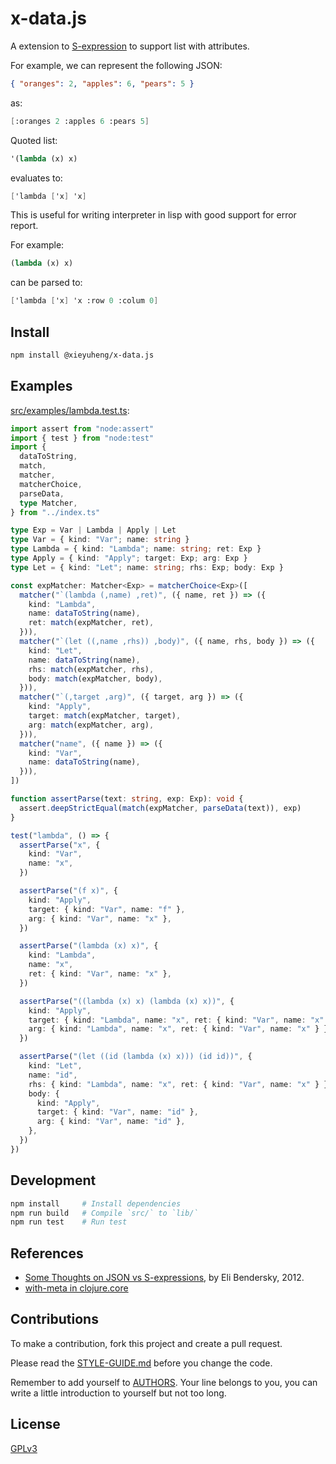 # x-data.js

A extension to [S-expression](https://en.wikipedia.org/wiki/S-expression)
to support list with attributes.

For example, we can represent the following JSON:

```json
{ "oranges": 2, "apples": 6, "pears": 5 }
```

as:

```scheme
[:oranges 2 :apples 6 :pears 5]
```

Quoted list:

```scheme
'(lambda (x) x)
```

evaluates to:

```scheme
['lambda ['x] 'x]
```

This is useful for writing interpreter in lisp
with good support for error report.

For example:

```scheme
(lambda (x) x)
```

can be parsed to:

```scheme
['lambda ['x] 'x :row 0 :colum 0]
```

## Install

```sh
npm install @xieyuheng/x-data.js
```

## Examples

[src/examples/lambda.test.ts](src/examples/lambda.test.ts):

```typescript
import assert from "node:assert"
import { test } from "node:test"
import {
  dataToString,
  match,
  matcher,
  matcherChoice,
  parseData,
  type Matcher,
} from "../index.ts"

type Exp = Var | Lambda | Apply | Let
type Var = { kind: "Var"; name: string }
type Lambda = { kind: "Lambda"; name: string; ret: Exp }
type Apply = { kind: "Apply"; target: Exp; arg: Exp }
type Let = { kind: "Let"; name: string; rhs: Exp; body: Exp }

const expMatcher: Matcher<Exp> = matcherChoice<Exp>([
  matcher("`(lambda (,name) ,ret)", ({ name, ret }) => ({
    kind: "Lambda",
    name: dataToString(name),
    ret: match(expMatcher, ret),
  })),
  matcher("`(let ((,name ,rhs)) ,body)", ({ name, rhs, body }) => ({
    kind: "Let",
    name: dataToString(name),
    rhs: match(expMatcher, rhs),
    body: match(expMatcher, body),
  })),
  matcher("`(,target ,arg)", ({ target, arg }) => ({
    kind: "Apply",
    target: match(expMatcher, target),
    arg: match(expMatcher, arg),
  })),
  matcher("name", ({ name }) => ({
    kind: "Var",
    name: dataToString(name),
  })),
])

function assertParse(text: string, exp: Exp): void {
  assert.deepStrictEqual(match(expMatcher, parseData(text)), exp)
}

test("lambda", () => {
  assertParse("x", {
    kind: "Var",
    name: "x",
  })

  assertParse("(f x)", {
    kind: "Apply",
    target: { kind: "Var", name: "f" },
    arg: { kind: "Var", name: "x" },
  })

  assertParse("(lambda (x) x)", {
    kind: "Lambda",
    name: "x",
    ret: { kind: "Var", name: "x" },
  })

  assertParse("((lambda (x) x) (lambda (x) x))", {
    kind: "Apply",
    target: { kind: "Lambda", name: "x", ret: { kind: "Var", name: "x" } },
    arg: { kind: "Lambda", name: "x", ret: { kind: "Var", name: "x" } },
  })

  assertParse("(let ((id (lambda (x) x))) (id id))", {
    kind: "Let",
    name: "id",
    rhs: { kind: "Lambda", name: "x", ret: { kind: "Var", name: "x" } },
    body: {
      kind: "Apply",
      target: { kind: "Var", name: "id" },
      arg: { kind: "Var", name: "id" },
    },
  })
})
```

## Development

```sh
npm install     # Install dependencies
npm run build   # Compile `src/` to `lib/`
npm run test    # Run test
```

## References

- [Some Thoughts on JSON vs S-expressions](https://eli.thegreenplace.net/2012/03/04/some-thoughts-on-json-vs-s-expressions), by Eli Bendersky, 2012.
- [with-meta in clojure.core](https://clojuredocs.org/clojure.core/with-meta)

## Contributions

To make a contribution, fork this project and create a pull request.

Please read the [STYLE-GUIDE.md](STYLE-GUIDE.md) before you change the code.

Remember to add yourself to [AUTHORS](AUTHORS).
Your line belongs to you, you can write a little
introduction to yourself but not too long.

## License

[GPLv3](LICENSE)
